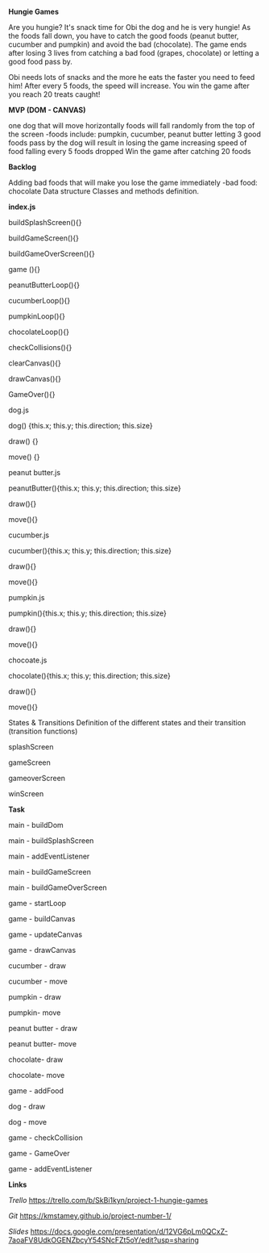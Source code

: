 **Hungie Games**

Are you hungie? It's snack time for Obi the dog and he is very hungie! As the foods fall down, you have to catch the good foods (peanut butter, cucumber and pumpkin) and avoid the bad (chocolate). The game ends after losing 3 lives from catching a bad food (grapes, chocolate) or letting a good food pass by.

Obi needs lots of snacks and the more he eats the faster you need to feed him! After every 5 foods, the speed will increase. You win the game after you reach 20 treats caught!

**MVP (DOM - CANVAS)**

one dog that will move horizontally
foods will fall randomly from the top of the screen -foods include: pumpkin, cucumber, peanut butter
letting 3 good foods pass by the dog will result in losing the game
increasing speed of food falling every 5 foods dropped
Win the game after catching 20 foods

**Backlog**

Adding bad foods that will make you lose the game immediately -bad food: chocolate
Data structure
Classes and methods definition.

**index.js**

buildSplashScreen(){}

buildGameScreen(){}

buildGameOverScreen(){}

game (){}

peanutButterLoop(){}

cucumberLoop(){}

pumpkinLoop(){}

chocolateLoop(){}

checkCollisions(){}

clearCanvas(){}

drawCanvas(){}

GameOver(){}

dog.js

dog() {this.x; this.y; this.direction; this.size}

draw() {}

move() {}

peanut butter.js

peanutButter(){this.x; this.y; this.direction; this.size}

draw(){}

move(){}

cucumber.js

cucumber(){this.x; this.y; this.direction; this.size}

draw(){}

move(){}

pumpkin.js

pumpkin(){this.x; this.y; this.direction; this.size}

draw(){}

move(){}

chocoate.js

chocolate(){this.x; this.y; this.direction; this.size}

draw(){}

move(){}

States & Transitions
Definition of the different states and their transition (transition functions)

splashScreen

gameScreen

gameoverScreen

winScreen

**Task**

main - buildDom

main - buildSplashScreen

main - addEventListener

main - buildGameScreen

main - buildGameOverScreen

game - startLoop

game - buildCanvas

game - updateCanvas

game - drawCanvas

cucumber - draw

cucumber - move

pumpkin - draw

pumpkin- move

peanut butter - draw

peanut butter- move

chocolate- draw

chocolate- move

game - addFood

dog - draw

dog - move

game - checkCollision

game - GameOver

game - addEventListener

**Links**

*Trello*
https://trello.com/b/SkBi1kyn/project-1-hungie-games

*Git*
https://kmstamey.github.io/project-number-1/

*Slides*
https://docs.google.com/presentation/d/12VG6pLm0QCxZ-7aoaFV8UdkOGENZbcyY54SNcFZt5oY/edit?usp=sharing
